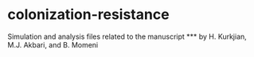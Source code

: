 # colonization-resistance

Simulation and analysis files related to the manuscript *** by H. Kurkjian, M.J. Akbari, and B. Momeni

